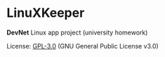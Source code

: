 # LinuXKeeper
**DevNet** Linux app project (university homework)

License: [GPL-3.0](https://www.gnu.org/licenses/gpl-3.0.en.html) (GNU General Public License v3.0)